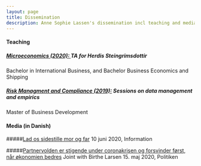 ```yaml
---
layout: page
title: Dissemination
description: Anne Sophie Lassen's dissemination incl teaching and media 
---
```

#### Teaching
##### <u><a href="https://kursuskatalog.cbs.dk/2019-2020/BA-BISHO1006U.aspx"> Microeconomics</a> (2020): </u> TA for Herdis Steingrimsdottir
Bachelor in International Business, and Bachelor Business Economics and Shipping


##### <u> <a href="https://www.cbs.dk/efteruddannelse/masteruddannelser/master-of-business-development/fag-forloeb/risk-management-and-compliance"> Risk Managment and Compliance</a> (2019):</u> Sessions on data management and empirics
Master of Business Development 



#### Media (in Danish)
#####<a href="https://www.information.dk/debat/2020/06/foraeldet-ide-boern-bedre-barsel-mor-far">Lad os sidestille mor og far</a> 
10 juni 2020, Information

#####<a href="https://politiken.dk/debat/debatindlaeg/art7779758/Partnervolden-er-stigende-under-coronakrisen-og-forsvinder-f%C3%B8rst-n%C3%A5r-%C3%B8konomien-bedres">Partnervolden er stigende under coronakrisen og forsvinder først, når økonomien bedres</a> 
Joint with Birthe Larsen
15. maj 2020, Politiken


<!-- Note: this is how to write a comment in HTML. Everything in here won't show up on your webpage.-->

<!--
To increase the size of the title, use fewer # in front of the paper title.
To decrease the size of the title, use more #. 
To remove the italics, remove the * before and after the description
To remove the underline from the title, remove the <u> tags (<u> and </u>)
-->